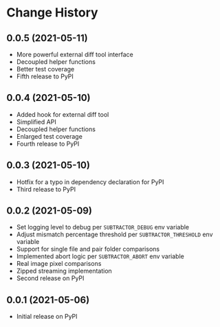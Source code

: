 # Change History

## 0.0.5 (2021-05-11)

* More powerful external diff tool interface
* Decoupled helper functions
* Better test coverage
* Fifth release to PyPI

## 0.0.4 (2021-05-10)

* Added hook for external diff tool
* Simplified API
* Decoupled helper functions
* Enlarged test coverage
* Fourth release to PyPI

## 0.0.3 (2021-05-10)

* Hotfix for a typo in dependency declaration for PyPI
* Third release to PyPI

## 0.0.2 (2021-05-09)

* Set logging level to debug per `SUBTRACTOR_DEBUG` env variable
* Adjust mismatch percentage threshold per `SUBTRACTOR_THRESHOLD` env variable
* Support for single file and pair folder comparisons
* Implemented abort logic per `SUBTRACTOR_ABORT` env variable
* Real image pixel comparisons
* Zipped streaming implementation
* Second release on PyPI

## 0.0.1 (2021-05-06)

* Initial release on PyPI

